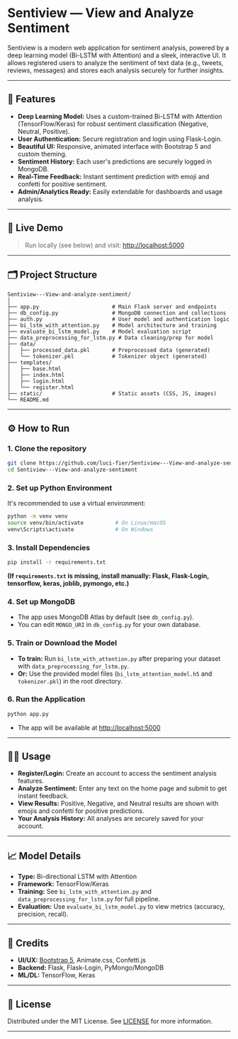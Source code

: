 # Sentiview — View and Analyze Sentiment

Sentiview is a modern web application for sentiment analysis, powered by a deep learning model (Bi-LSTM with Attention) and a sleek, interactive UI. It allows registered users to analyze the sentiment of text data (e.g., tweets, reviews, messages) and stores each analysis securely for further insights.

---

## 🌟 Features

- **Deep Learning Model:** Uses a custom-trained Bi-LSTM with Attention (TensorFlow/Keras) for robust sentiment classification (Negative, Neutral, Positive).
- **User Authentication:** Secure registration and login using Flask-Login.
- **Beautiful UI:** Responsive, animated interface with Bootstrap 5 and custom theming.
- **Sentiment History:** Each user's predictions are securely logged in MongoDB.
- **Real-Time Feedback:** Instant sentiment prediction with emoji and confetti for positive sentiment.
- **Admin/Analytics Ready:** Easily extendable for dashboards and usage analysis.

---

## 🚀 Live Demo

> Run locally (see below) and visit: [http://localhost:5000](http://localhost:5000)

---

## 🗂️ Project Structure

```
Sentiview---View-and-analyze-sentiment/
│
├── app.py                       # Main Flask server and endpoints
├── db_config.py                 # MongoDB connection and collections
├── auth.py                      # User model and authentication logic
├── bi_lstm_with_attention.py    # Model architecture and training
├── evaluate_bi_lstm_model.py    # Model evaluation script
├── data_preprocessing_for_lstm.py # Data cleaning/prep for model
├── data/
│   ├── processed_data.pkl       # Preprocessed data (generated)
│   └── tokenizer.pkl            # Tokenizer object (generated)
├── templates/
│   ├── base.html
│   ├── index.html
│   ├── login.html
│   └── register.html
├── static/                      # Static assets (CSS, JS, images)
└── README.md
```

---

## ⚙️ How to Run

### 1. **Clone the repository**

```sh
git clone https://github.com/luci-fier/Sentiview---View-and-analyze-sentiment.git
cd Sentiview---View-and-analyze-sentiment
```

### 2. **Set up Python Environment**

It's recommended to use a virtual environment:

```sh
python -m venv venv
source venv/bin/activate          # On Linux/macOS
venv\Scripts\activate             # On Windows
```

### 3. **Install Dependencies**

```sh
pip install -r requirements.txt
```
**(If `requirements.txt` is missing, install manually: Flask, Flask-Login, tensorflow, keras, joblib, pymongo, etc.)**

### 4. **Set up MongoDB**

- The app uses MongoDB Atlas by default (see `db_config.py`).  
- You can edit `MONGO_URI` in `db_config.py` for your own database.

### 5. **Train or Download the Model**

- **To train:** Run `bi_lstm_with_attention.py` after preparing your dataset with `data_preprocessing_for_lstm.py`.
- **Or:** Use the provided model files (`bi_lstm_attention_model.h5` and `tokenizer.pkl`) in the root directory.

### 6. **Run the Application**

```sh
python app.py
```

- The app will be available at [http://localhost:5000](http://localhost:5000)

---

## 🧑‍💻 Usage

- **Register/Login:** Create an account to access the sentiment analysis features.
- **Analyze Sentiment:** Enter any text on the home page and submit to get instant feedback.
- **View Results:** Positive, Negative, and Neutral results are shown with emojis and confetti for positive predictions.
- **Your Analysis History:** All analyses are securely saved for your account.

---

## 📈 Model Details

- **Type:** Bi-directional LSTM with Attention
- **Framework:** TensorFlow/Keras
- **Training:** See `bi_lstm_with_attention.py` and `data_preprocessing_for_lstm.py` for full pipeline.
- **Evaluation:** Use `evaluate_bi_lstm_model.py` to view metrics (accuracy, precision, recall).

---

## 🤝 Credits

- **UI/UX:** [Bootstrap 5](https://getbootstrap.com/), Animate.css, Confetti.js
- **Backend:** Flask, Flask-Login, PyMongo/MongoDB
- **ML/DL:** TensorFlow, Keras

---

## 📄 License

Distributed under the MIT License. See [LICENSE](LICENSE) for more information.

---

